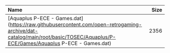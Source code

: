 |Name|Size|
|:---|---:|
|[Aquaplus P-ECE - Games.dat](https://raw.githubusercontent.com/open-retrogaming-archive/dat-catalog/main/root/basic/TOSEC/Aquaplus/P-ECE/Games/Aquaplus P-ECE - Games.dat)|2356|

